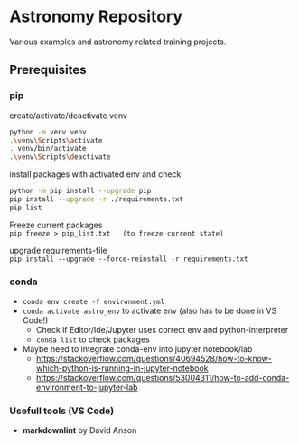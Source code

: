 # Astronomy Repository

Various examples and astronomy related training projects.

## Prerequisites

### pip

create/activate/deactivate venv

```bash
python -m venv venv
.\venv\Scripts\activate
. venv/bin/activate
.\venv\Scripts\deactivate
```

install packages with activated env and check

````bash
python -m pip install --upgrade pip
pip install --upgrade -r ./requirements.txt 
pip list
````

Freeze current packages  
`pip freeze > pip_list.txt   (to freeze current state)`

upgrade requirements-file  
`pip install --upgrade --force-reinstall -r requirements.txt`

### conda

- `conda env create -f environment.yml`
- `conda activate astro_env` to activate env (also has to be done in VS Code!)
  - Check if Editor/Ide/Jupyter uses correct env and python-interpreter
  - `conda list` to check packages
- Maybe need to integrate conda-env into jupyter notebook/lab
  - <https://stackoverflow.com/questions/40694528/how-to-know-which-python-is-running-in-jupyter-notebook>
  - <https://stackoverflow.com/questions/53004311/how-to-add-conda-environment-to-jupyter-lab>

### Usefull tools (VS Code)

- **markdownlint** by  David Anson
